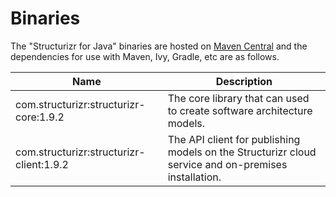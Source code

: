 # Binaries
The "Structurizr for Java" binaries are hosted on [Maven Central](https://repo1.maven.org/maven2/com/structurizr/) and the dependencies for use with Maven, Ivy, Gradle, etc are as follows.

Name                                                  | Description
----------------------------------------------------- | ---------------------------------------------------------------------------------------------------------------------------
com.structurizr:structurizr-core:1.9.2                | The core library that can used to create software architecture models.
com.structurizr:structurizr-client:1.9.2              | The API client for publishing models on the Structurizr cloud service and on-premises installation.